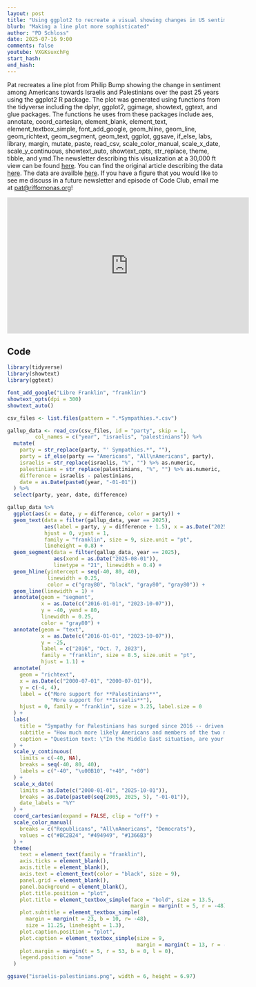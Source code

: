 ```yaml
---
layout: post
title: "Using ggplot2 to recreate a visual showing changes in US sentiment towards Israelis/Palestenians (CC363)"
blurb: "Making a line plot more sophisticated"
author: "PD Schloss"
date: 2025-07-16 9:00
comments: false
youtube: VXGKsuxchFg
start_hash: 
end_hash: 
---
```


Pat recreates a line plot from Philip Bump showing the change in sentiment among Americans towards Israelis and Palestinians over the past 25 years using the ggplot2 R package. The plot was generated using functions from the tidyverse including the dplyr, ggplot2, ggimage, showtext, ggtext, and glue packages. The functions he uses from these packages include aes, annotate, coord_cartesian, element_blank, element_text, element_textbox_simple, font_add_google, geom_hline, geom_line, geom_richtext, geom_segment, geom_text, ggplot, ggsave, if_else, labs, library, margin, mutate, paste, read_csv, scale_color_manual, scale_x_date, scale_y_continuous, showtext_auto, showtext_opts, str_replace, theme, tibble, and ymd.The newsletter describing this visualization at a 30,000 ft view can be found [here](https://shop.riffomonas.org/posts/making-a-basic-line-plot-appear-more-sophisticated). You can find the original article describing the data [here](https://s2.washingtonpost.com/camp-rw/?trackId=59f436769bbc0f5649e05510&s=685d32be2b51f26b00835603). The data are availble [here](https://news.gallup.com/poll/657404/less-half-sympathetic-toward-israelis.aspx). If you have a figure that you would like to see me discuss in a future newsletter and episode of Code Club, email me at pat@riffomonas.org!


<iframe style="margin: 0 auto;display:block;" width="560" height="315" src="https://www.youtube.com/embed/{{ page.youtube }}" frameborder="0" allow="accelerometer; autoplay; encrypted-media; gyroscope; picture-in-picture" allowfullscreen></iframe>


## Code

```R
library(tidyverse)
library(showtext)
library(ggtext)

font_add_google("Libre Franklin", "franklin")
showtext_opts(dpi = 300)
showtext_auto()

csv_files <- list.files(pattern = ".*Sympathies.*.csv")

gallup_data <- read_csv(csv_files, id = "party", skip = 1,
         col_names = c("year", "israelis", "palestinians")) %>%
  mutate(
    party = str_replace(party, "' Sympathies.*", ""),
    party = if_else(party == "Americans", "All\nAmericans", party),
    israelis = str_replace(israelis, "%", "") %>% as.numeric,
    palestinians = str_replace(palestinians, "%", "") %>% as.numeric,
    difference = israelis - palestinians,
    date = as.Date(paste0(year, "-01-01"))
  ) %>%
  select(party, year, date, difference)

gallup_data %>%
  ggplot(aes(x = date, y = difference, color = party)) +
  geom_text(data = filter(gallup_data, year == 2025),
            aes(label = party, y = difference + 1.5), x = as.Date("2025-10-01"),
            hjust = 0, vjust = 1,
            family = "franklin", size = 9, size.unit = "pt",
            lineheight = 0.8) +
  geom_segment(data = filter(gallup_data, year == 2025),
               aes(xend = as.Date("2025-08-01")),
               linetype = "21", linewidth = 0.4) +
  geom_hline(yintercept = seq(-40, 80, 40),
             linewidth = 0.25,
             color = c("gray80", "black", "gray80", "gray80")) +
  geom_line(linewidth = 1) +
  annotate(geom = "segment",
           x = as.Date(c("2016-01-01", "2023-10-07")),
           y = -40, yend = 80,
           linewidth = 0.25,
           color = "gray80") +
  annotate(geom = "text",
           x = as.Date(c("2016-01-01", "2023-10-07")),
           y = -25,
           label = c("2016", "Oct. 7, 2023"),
           family = "franklin", size = 8.5, size.unit = "pt",
           hjust = 1.1) +
  annotate(
    geom = "richtext",
    x = as.Date(c("2000-07-01", "2000-07-01")),
    y = c(-4, 4),
    label = c("More support for **Palestinians**",
              "More support for **Israelis**"),
    hjust = 0, family = "franklin", size = 3.25, label.size = 0
  ) +
  labs(
    title = "Sympathy for Palestinians has surged since 2016 -- driven by Democrats",
    subtitle = "How much more likely Americans and members of the two major parties were to express sympathy with Israelis over Palestinians.",
    caption = "Question text: \"In the Middle East situation, are your sympathies more with the Israelis or more with the Palestinians?\"<br><br><span style='font-size:8.5pt;'>Source: Gallup, March 2025</span>"
  ) +
  scale_y_continuous(
    limits = c(-40, NA),
    breaks = seq(-40, 80, 40),
    labels = c("-40", "\u00B10", "+40", "+80")
  ) +
  scale_x_date(
    limits = as.Date(c("2000-01-01", "2025-10-01")),
    breaks = as.Date(paste0(seq(2005, 2025, 5), "-01-01")),
    date_labels = "%Y"
  ) +
  coord_cartesian(expand = FALSE, clip = "off") +
  scale_color_manual(
    breaks = c("Republicans", "All\nAmericans", "Democrats"),
    values = c("#BC2B24", "#494949", "#1366B3")
  ) +
  theme(
    text = element_text(family = "franklin"),
    axis.ticks = element_blank(),
    axis.title = element_blank(),
    axis.text = element_text(color = "black", size = 9),
    panel.grid = element_blank(),
    panel.background = element_blank(),
    plot.title.position = "plot",
    plot.title = element_textbox_simple(face = "bold", size = 13.5,
                                        margin = margin(t = 5, r = -48)),
    plot.subtitle = element_textbox_simple(
      margin = margin(t = 23, b = 10, r= -48),
      size = 11.25, lineheight = 1.3),
    plot.caption.position = "plot",
    plot.caption = element_textbox_simple(size = 9,
                                          margin = margin(t = 13, r = -45)),
    plot.margin = margin(t = 5, r = 53, b = 0, l = 0),
    legend.position = "none"
  )

ggsave("israelis-palestinians.png", width = 6, height = 6.97)
```
